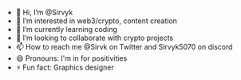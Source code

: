 - 👋 Hi, I’m @Sirvyk
- 👀 I’m interested in web3/crypto, content creation 
- 🌱 I’m currently learning coding 
- 💞️ I’m looking to collaborate with crypto projects 
- 📫 How to reach me @Sirvk on Twitter and Sirvyk5070 on discord 
- 😄 Pronouns: I'm in for positivities 
- ⚡ Fun fact: Graphics designer

<!---
Sirvyk/Sirvyk is a ✨ special ✨ repository because its `README.md` (this file) appears on your GitHub profile.
You can click the Preview link to take a look at your changes.
--->
